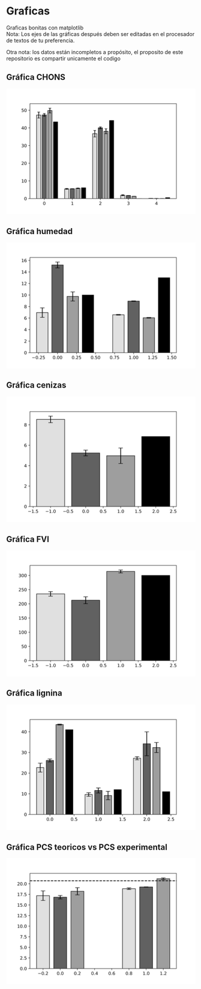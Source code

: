 # Graficas
Graficas bonitas con matplotlib\
Nota: Los ejes de las gráficas después deben ser editadas en el procesador de textos de tu preferencia.


Otra nota: los datos están incompletos a propósito, el proposito de este repositorio es compartir unicamente el codigo
## Gráfica CHONS
<img src="Images/chons_ENCITE.png">

## Gráfica humedad
<img src="Images/Humedad_ENCITE.png">

## Gráfica cenizas
<img src="Images/Cenizas_ENCITE.png">

## Gráfica FVI
<img src="Images/FVI_ENCITE.png">

## Gráfica lignina
<img src="Images/Lignin2_ENCITE.png">

## Gráfica PCS teoricos vs PCS experimental
<img src="Images/PCStVsReal_ENCITE.png">
